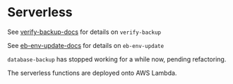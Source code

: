 # Serverless

See [verify-backup-docs](verify-backup/README.md) for details on `verify-backup`

See [eb-env-update-docs](eb-env-update/README.md) for details on `eb-env-update`

`database-backup` has stopped working for a while now, pending refactoring.

The serverless functions are deployed onto AWS Lambda.

